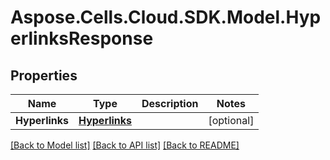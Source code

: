 # Aspose.Cells.Cloud.SDK.Model.HyperlinksResponse
## Properties

Name | Type | Description | Notes
------------ | ------------- | ------------- | -------------
**Hyperlinks** | [**Hyperlinks**](Hyperlinks.md) |  | [optional] 

[[Back to Model list]](../README.md#documentation-for-models) [[Back to API list]](../README.md#documentation-for-api-endpoints) [[Back to README]](../README.md)

